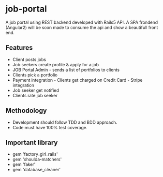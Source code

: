 # job-portal
A job portal using REST backend developed with Rails5 API. A SPA frondend (Angular2) will be soon made to consume the api and show a beautifull front end.
## Features
- Client posts jobs
- Job seekers create profile & apply for a job
- JOB Portal Admin - sends a list of portfolios to clients
- Clients pick a portfolio
- Payment integration - Clients get charged on Credit Card - Stripe integration
- Job seeker get notified
- Clients rate job seeker 
## Methodology
* Development should follow TDD and BDD approach.
* Code must have 100% test coverage.
## Important library
* gem 'factory_girl_rails'
* gem 'shoulda-matchers'
* gem 'faker'
* gem 'database_cleaner'
